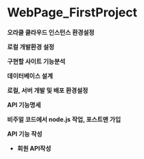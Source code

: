 # WebPage_FirstProject

**오라클 클라우드 인스턴스 환경설정**

**로컬 개발환경 설정**

**구현할 사이트 기능분석**

**데이터베이스 설계**

**로컬, 서버 개발 및 배포 환경설정**

**API 기능명세** 

**비주얼 코드에서 node.js 작업, 포스트맨 가입**

**API 기능 작성**

- **회원 API작성**
